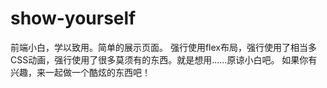 # show-yourself

前端小白，学以致用。简单的展示页面。
强行使用flex布局，强行使用了相当多CSS动画，强行使用了很多莫须有的东西。就是想用……原谅小白吧。
如果你有兴趣，来一起做一个酷炫的东西吧！
